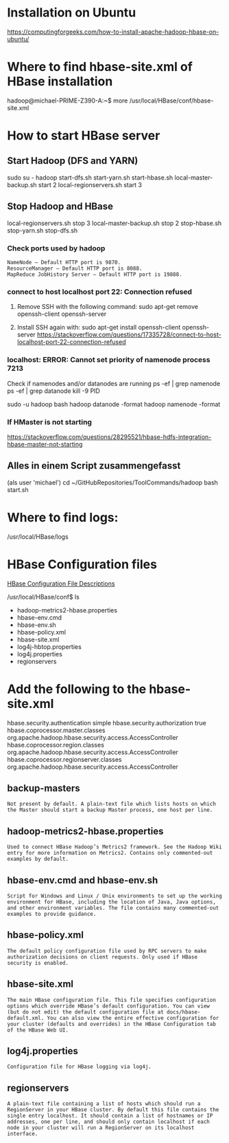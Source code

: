 # Installation on Ubuntu
https://computingforgeeks.com/how-to-install-apache-hadoop-hbase-on-ubuntu/

# Where to find hbase-site.xml of HBase installation
hadoop@michael-PRIME-Z390-A:~$ more /usr/local/HBase/conf/hbase-site.xml

# How to start HBase server
## Start Hadoop (DFS and YARN)
sudo su - hadoop
start-dfs.sh
start-yarn.sh
start-hbase.sh
local-master-backup.sh start 2
local-regionservers.sh start 3

## Stop Hadoop and HBase
local-regionservers.sh stop 3
local-master-backup.sh stop 2
stop-hbase.sh
stop-yarn.sh
stop-dfs.sh

### Check ports used by hadoop
    NameNode – Default HTTP port is 9870.
    ResourceManager – Default HTTP port is 8088.
    MapReduce JobHistory Server – Default HTTP port is 19888.

### connect to host localhost port 22: Connection refused
1) Remove SSH with the following command:
  sudo apt-get remove openssh-client openssh-server

2) Install SSH again with:
  sudo apt-get install openssh-client openssh-server
https://stackoverflow.com/questions/17335728/connect-to-host-localhost-port-22-connection-refused



### localhost: ERROR: Cannot set priority of namenode process 7213
Check if namenodes and/or datanodes are running
ps -ef | grep namenode
ps -ef | grep datanode
kill -9 PID

sudo -u hadoop bash
hadoop datanode -format
hadoop namenode -format


### If HMaster is not starting
https://stackoverflow.com/questions/28295521/hbase-hdfs-integration-hbase-master-not-starting


## Alles in einem Script zusammengefasst
(als user 'michael')
cd ~/GitHubRepositories/ToolCommands/hadoop
bash start.sh


# Where to find logs:
/usr/local/HBase/logs

# HBase Configuration files
[HBase Configuration File Descriptions](https://hbase.apache.org/book.html#_configuration_files)

/usr/local/HBase/conf$ ls
* hadoop-metrics2-hbase.properties
* hbase-env.cmd
* hbase-env.sh
* hbase-policy.xml
* hbase-site.xml
* log4j-hbtop.properties
* log4j.properties
* regionservers


# Add the following to the hbase-site.xml
<property>
  <name>hbase.security.authentication</name>
  <value>simple</value>
</property>
<property>
  <name>hbase.security.authorization</name>
  <value>true</value>
</property>
<property>
  <name>hbase.coprocessor.master.classes</name>
  <value>org.apache.hadoop.hbase.security.access.AccessController</value>
</property>
<property>
  <name>hbase.coprocessor.region.classes</name>
  <value>org.apache.hadoop.hbase.security.access.AccessController</value>
</property>
<property>
  <name>hbase.coprocessor.regionserver.classes</name>
  <value>org.apache.hadoop.hbase.security.access.AccessController</value>
</property>




## backup-masters

    Not present by default. A plain-text file which lists hosts on which the Master should start a backup Master process, one host per line.

## hadoop-metrics2-hbase.properties

    Used to connect HBase Hadoop’s Metrics2 framework. See the Hadoop Wiki entry for more information on Metrics2. Contains only commented-out examples by default.

## hbase-env.cmd and hbase-env.sh

    Script for Windows and Linux / Unix environments to set up the working environment for HBase, including the location of Java, Java options, and other environment variables. The file contains many commented-out examples to provide guidance.

## hbase-policy.xml

    The default policy configuration file used by RPC servers to make authorization decisions on client requests. Only used if HBase security is enabled.

## hbase-site.xml

    The main HBase configuration file. This file specifies configuration options which override HBase’s default configuration. You can view (but do not edit) the default configuration file at docs/hbase-default.xml. You can also view the entire effective configuration for your cluster (defaults and overrides) in the HBase Configuration tab of the HBase Web UI.

## log4j.properties

    Configuration file for HBase logging via log4j.

## regionservers

    A plain-text file containing a list of hosts which should run a RegionServer in your HBase cluster. By default this file contains the single entry localhost. It should contain a list of hostnames or IP addresses, one per line, and should only contain localhost if each node in your cluster will run a RegionServer on its localhost interface.

